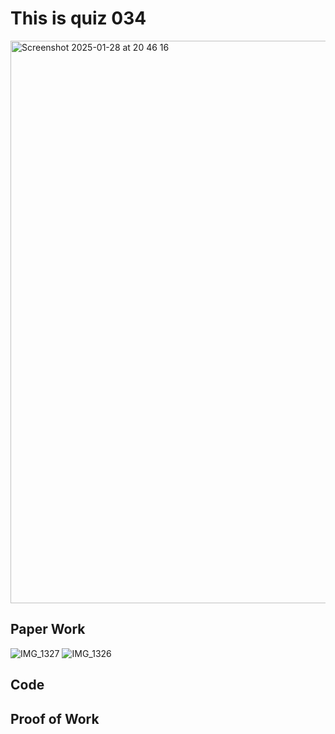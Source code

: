 # This is quiz 034
<img width="900" alt="Screenshot 2025-01-28 at 20 46 16" src="https://github.com/user-attachments/assets/e930731a-dcc4-44bd-a905-c09f2e11281b" />

## Paper Work
![IMG_1327](https://github.com/user-attachments/assets/3665e663-a347-495b-ab76-63456b6fe09d)
![IMG_1326](https://github.com/user-attachments/assets/1e61fac1-7615-470f-9f6f-c7cea703bd9c)


## Code


## Proof of Work

